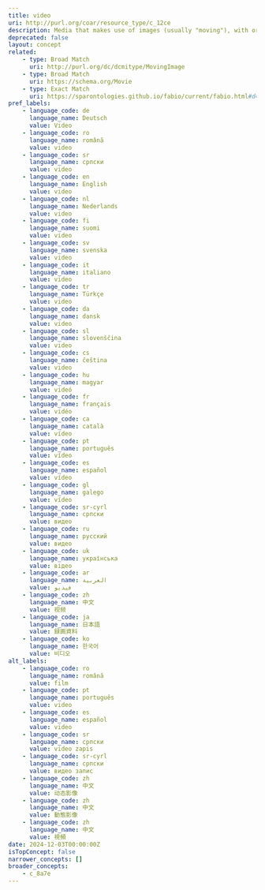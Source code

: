```yaml
---
title: video
uri: http://purl.org/coar/resource_type/c_12ce
description: Media that makes use of images (usually "moving"), with or without sound, over a period of playback time. [Source :https://support.contributors.jstor.org/hc/en-us/articles/11971132444439-JSTOR-Content-and-Resource-Types]
deprecated: false
layout: concept
related:
    - type: Broad Match
      uri: http://purl.org/dc/dcmitype/MovingImage
    - type: Broad Match
      uri: https://schema.org/Movie
    - type: Exact Match
      uri: https://sparontologies.github.io/fabio/current/fabio.html#d4e4212
pref_labels:
    - language_code: de
      language_name: Deutsch
      value: Video
    - language_code: ro
      language_name: română
      value: video
    - language_code: sr
      language_name: српски
      value: video
    - language_code: en
      language_name: English
      value: video
    - language_code: nl
      language_name: Nederlands
      value: video
    - language_code: fi
      language_name: suomi
      value: video
    - language_code: sv
      language_name: svenska
      value: video
    - language_code: it
      language_name: italiano
      value: video
    - language_code: tr
      language_name: Türkçe
      value: video
    - language_code: da
      language_name: dansk
      value: video
    - language_code: sl
      language_name: slovenščina
      value: video
    - language_code: cs
      language_name: čeština
      value: video
    - language_code: hu
      language_name: magyar
      value: videó
    - language_code: fr
      language_name: français
      value: vidéo
    - language_code: ca
      language_name: català
      value: vídeo
    - language_code: pt
      language_name: português
      value: vídeo
    - language_code: es
      language_name: español
      value: vídeo
    - language_code: gl
      language_name: galego
      value: vídeo
    - language_code: sr-cyrl
      language_name: српски
      value: видео
    - language_code: ru
      language_name: русский
      value: видео
    - language_code: uk
      language_name: українська
      value: відео
    - language_code: ar
      language_name: العربية
      value: فيديو
    - language_code: zh
      language_name: 中文
      value: 视频
    - language_code: ja
      language_name: 日本語
      value: 録画資料
    - language_code: ko
      language_name: 한국어
      value: 비디오
alt_labels:
    - language_code: ro
      language_name: română
      value: film
    - language_code: pt
      language_name: português
      value: video
    - language_code: es
      language_name: español
      value: video
    - language_code: sr
      language_name: српски
      value: video zapis
    - language_code: sr-cyrl
      language_name: српски
      value: видео запис
    - language_code: zh
      language_name: 中文
      value: 动态影像
    - language_code: zh
      language_name: 中文
      value: 動態影像
    - language_code: zh
      language_name: 中文
      value: 視頻
date: 2024-12-03T00:00:00Z
isTopConcept: false
narrower_concepts: []
broader_concepts:
    - c_8a7e
---
```


